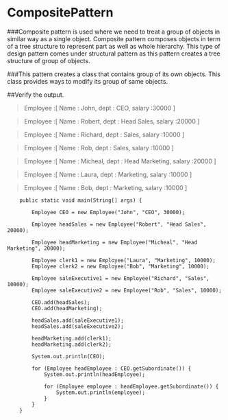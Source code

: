 # CompositePattern

###Composite pattern is used where we need to treat a group of objects in similar way as a single object. Composite pattern composes objects in term of a tree structure to represent part as well as whole hierarchy. This type of design pattern comes under structural pattern as this pattern creates a tree structure of group of objects.

###This pattern creates a class that contains group of its own objects. This class provides ways to modify its group of same objects.

##Verify the output.

>Employee :[ Name : John, dept : CEO, salary :30000 ]

>Employee :[ Name : Robert, dept : Head Sales, salary :20000 ]

>Employee :[ Name : Richard, dept : Sales, salary :10000 ]

>Employee :[ Name : Rob, dept : Sales, salary :10000 ]

>Employee :[ Name : Micheal, dept : Head Marketing, salary :20000 ]

>Employee :[ Name : Laura, dept : Marketing, salary :10000 ]

>Employee :[ Name : Bob, dept : Marketing, salary :10000 ]


		public static void main(String[] args) {
	
			Employee CEO = new Employee("John", "CEO", 30000);
	
			Employee headSales = new Employee("Robert", "Head Sales", 20000);
	
			Employee headMarketing = new Employee("Micheal", "Head Marketing", 20000);
	
			Employee clerk1 = new Employee("Laura", "Marketing", 10000);
			Employee clerk2 = new Employee("Bob", "Marketing", 10000);
	
			Employee saleExecutive1 = new Employee("Richard", "Sales", 10000);
			Employee saleExecutive2 = new Employee("Rob", "Sales", 10000);
	
			CEO.add(headSales);
			CEO.add(headMarketing);
	
			headSales.add(saleExecutive1);
			headSales.add(saleExecutive2);
	
			headMarketing.add(clerk1);
			headMarketing.add(clerk2);
	
			System.out.println(CEO);
	
			for (Employee headEmployee : CEO.getSubordinate()) {
				System.out.println(headEmployee);
	
				for (Employee employee : headEmployee.getSubordinate()) {
					System.out.println(employee);
				}
			}
		}